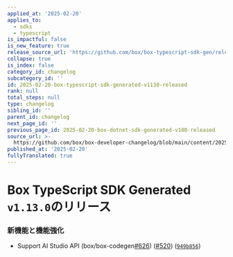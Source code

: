 ```yaml
---
applied_at: '2025-02-20'
applies_to:
  - sdks
  - typescript
is_impactful: false
is_new_feature: true
release_source_url: 'https://github.com/box/box-typescript-sdk-gen/releases/tag/v1.13.0'
collapse: true
is_index: false
category_id: changelog
subcategory_id: ''
id: 2025-02-20-box-typescript-sdk-generated-v1130-released
rank: null
total_steps: null
type: changelog
sibling_id: ''
parent_id: changelog
next_page_id: ''
previous_page_id: 2025-02-20-box-dotnet-sdk-generated-v180-released
source_url: >-
  https://github.com/box/box-developer-changelog/blob/main/content/2025/02-20-box-typescript-sdk-generated-v1130-released.md
published_at: '2025-02-20'
fullyTranslated: true
---
```

# Box TypeScript SDK Generated `v1.13.0`のリリース

### 新機能と機能強化

* Support AI Studio API (box/box-codegen[#626][1]) ([#520][2]) ([`949b856`][3])

[1]: https://github.com/box/box-typescript-sdk-gen/issues/626

[2]: https://github.com/box/box-typescript-sdk-gen/issues/520

[3]: https://github.com/box/box-typescript-sdk-gen/commit/949b856ce1d77b1aa425b91b46440b46b383438a

